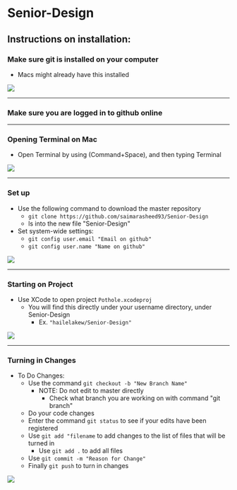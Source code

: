# Senior-Design 

## Instructions on installation:
### Make sure git is installed on your computer
- Macs might already have this installed

![](http://i.imgur.com/AznGUnw.gif)

***

### Make sure you are logged in to github online

***

### Opening Terminal on Mac
- Open Terminal by using (Command+Space), and then typing Terminal

![](http://i.imgur.com/6JjkZf0.gif)

***

### Set up
- Use the following command to download the master repository
	- `git clone https://github.com/saimarasheed93/Senior-Design`
	- ls into the new file "Senior-Design"
- Set system-wide settings:
	- `git config user.email "Email on github"`
	- `git config user.name "Name on github"`

![](http://i.imgur.com/OUkLi.gif)

***

### Starting on Project
- Use XCode to open project `Pothole.xcodeproj`
	- You will find this directly under your username directory, under Senior-Design
		- Ex. `"hailelakew/Senior-Design"`
		
![](https://i.imgur.com/k1Omins.gif)

***

### Turning in Changes
- To Do Changes:
	- Use the command `git checkout -b "New Branch Name"`
		- NOTE: Do not edit to master directly
			- Check what branch you are working on with command
				"git branch"
	- Do your code changes
	- Enter the command `git status` to see if your edits have been registered
	- Use `git add "filename` to add changes to the list of files that will be turned in
		- Use `git add .` to add all files
	- Use `git commit -m "Reason for Change"` 
	- Finally `git push` to turn in changes
	
![](https://i.imgur.com/baZ5y7Z.gif)
